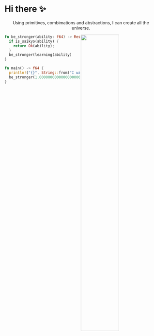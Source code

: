 # Hi there ✨
<p align="middle">Using primitives, combimations and abstractions, I can create all the universe.</p>

<img width=50% align="right" src="https://github-readme-stats.vercel.app/api?username=Jacen-cpu&show_icons=true&theme=github_dark"/>

```rust
fn be_stronger(ability: f64) -> Result<f64, Error> {
  if is_saikyo(ability) {
    return Ok(ability);
  }
  be_stronger(learning(ability)
}

fn main() -> f64 {
  println!("{}", String::from("I want to be stronger!"));
  be_stronger(1.000000000000000000000000000001).unwrap()
}
```

